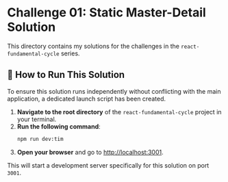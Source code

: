 # Challenge 01: Static Master-Detail Solution

This directory contains my solutions for the challenges in the `react-fundamental-cycle` series.

## 🚀 How to Run This Solution

To ensure this solution runs independently without conflicting with the main application, a dedicated launch script has been created.

1.  **Navigate to the root directory** of the `react-fundamental-cycle` project in your terminal.
2.  **Run the following command**:
    ```bash
    npm run dev:tim
    ```
3.  **Open your browser** and go to [http://localhost:3001](http://localhost:3001).

This will start a development server specifically for this solution on port `3001`.
